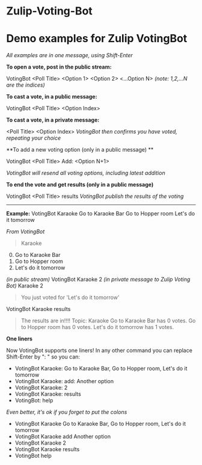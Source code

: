 # Zulip-Voting-Bot

Demo examples for Zulip VotingBot
====

*All examples are in one message, using Shift-Enter*


**To open a vote, post in the public stream:**


VotingBot \<Poll Title\>
\<Option 1>
\<Option 2>
\<...Option N>
*(note: 1,2,...N are the indices)*

**To cast a vote, in a public message:**

VotingBot \<Poll Title>
\<Option Index>

**To cast a vote, in a private message:**

\<Poll Title>
\<Option Index>
*VotingBot then confirms you have voted, repeating your choice*

**To add a new voting option (only in a public message)
**

VotingBot \<Poll Title>
Add: \<Option N+1>

*VotingBot will resend all voting options, including latest addition*

**To end the vote and get results (only in a public message)**

VotingBot \<Poll Title>
results
*VotingBot publish the results of the voting*

****

**Example:**
VotingBot Karaoke
Go to Karaoke Bar
Go to Hopper room
Let's do it tomorrow

*From VotingBot*
> Karaoke
0. Go to Karaoke Bar
1. Go to Hopper room
2. Let's do it tomorrow

*(in public stream)*
VotingBot Karaoke
2
*(in private message to Zulip Voting Bot)*
Karaoke
2

>You just voted for 'Let's do it tomorrow'

VotingBot Karaoke
results

>The results are in!!!!
Topic: Karaoke
Go to Karaoke Bar has 0 votes.
Go to Hopper room has 0 votes.
Let's do it tomorrow has 1 votes.

**One liners**

Now VotingBot supports one liners! In any other command you can replace Shift-Enter by ": " so you can:

* VotingBot Karaoke: Go to Karaoke Bar, Go to Hopper room, Let's do it tomorrow
* VotingBot Karaoke: add: Another option
* VotingBot Karaoke: 2
* VotingBot Karaoke: results
* VotingBot: help

*Even better, it's ok if you forget to put the colons*

* VotingBot Karaoke Go to Karaoke Bar, Go to Hopper room, Let's do it tomorrow
* VotingBot Karaoke add Another option
* VotingBot Karaoke 2
* VotingBot Karaoke results
* VotingBot help

